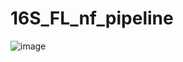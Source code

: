 # 16S_FL_nf_pipeline
![image](https://github.com/user-attachments/assets/a98290b1-aacc-4973-815e-e1d0871de1c4)
